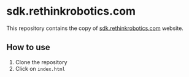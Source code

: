 # sdk.rethinkrobotics.com

This repository contains the copy of [sdk.rethinkrobotics.com](http://sdk.rethinkrobotics.com) website.

## How to use

1. Clone the repository
2. Click on `index.html`
